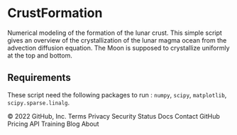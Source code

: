 # CrustFormation
Numerical modeling of the formation of the lunar crust. This simple script gives an overview of the crystallization of the lunar magma ocean from the advection diffusion equation. The Moon is supposed to crystallize uniformly at the top and bottom. 

 ## Requirements
These script need the following packages to run : `numpy`, `scipy`, `matplotlib`, `scipy.sparse.linalg`.

© 2022 GitHub, Inc.
Terms
Privacy
Security
Status
Docs
Contact GitHub
Pricing
API
Training
Blog
About

